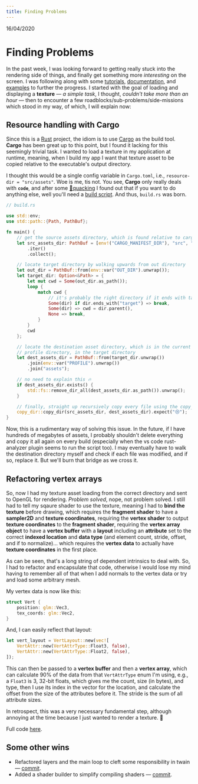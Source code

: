 ```yaml
---
title: Finding Problems
---
```


<h-date>16/04/2020</h-date>
# Finding Problems

In the past week, I was looking forward to getting really stuck into the rendering side of things, and finally get something more _interesting_ on the screen. I was following along with some [tutorials](https://learnopengl.com/), [documentation](http://docs.gl/gl4/glVertexAttribPointer), and [examples](https://github.com/TheCherno/Hazel) to further the progress. I started with the goal of loading and displaying a **texture** — _a simple task_, I thought, _couldn't take more than an hour_ — then to encounter a few roadblocks/sub-problems/side-missions which stood in my way, of which, I will explain now:

## Resource handling with Cargo
Since this is a [Rust](https://www.rust-lang.org/) project, the idiom is to use [Cargo](https://doc.rust-lang.org/cargo/) as the build tool. **Cargo** has been great up to this point, but I found it lacking for this seemingly trivial task. I wanted to load a texture in my application at runtime, meaning, when I build my app I want that texture asset to be copied relative to the executable's output directory.

I thought this would be a single config variable in `Cargo.toml`, i.e., `resource-dir = "src/assets"`. Woe is me, tis not. You see, **Cargo** only really deals with **`code`**, and after some [🦆quacking](https://duckduckgo.com/?q=rust+build+resource+folder) I found out that if you want to do anything else, well you'll need a [build script](https://doc.rust-lang.org/cargo/reference/build-scripts.html). And thus, `build.rs` was born.

```rust
// build.rs

use std::env;
use std::path::{Path, PathBuf};

fn main() {
    // get the source assets directory, which is found relative to cargo.toml
    let src_assets_dir: PathBuf = [env!("CARGO_MANIFEST_DIR"), "src", "assets"]
        .iter()
        .collect();

    // locate target directory by walking upwards from out directory
    let out_dir = PathBuf::from(env::var("OUT_DIR").unwrap());
    let target_dir: Option<&Path> = {
        let mut cwd = Some(out_dir.as_path());
        loop {
            match cwd {
                // it's probably the right directory if it ends with target
                Some(dir) if dir.ends_with("target") => break,
                Some(dir) => cwd = dir.parent(),
                None => break,
            }
        }
        cwd
    };

    // locate the destination asset directory, which is in the current build
    // profile directory, in the target directory
    let dest_assets_dir = PathBuf::from(target_dir.unwrap())
        .join(env::var("PROFILE").unwrap())
        .join("assets");

    // no need to explain this 🔥
    if dest_assets_dir.exists() {
        std::fs::remove_dir_all(dest_assets_dir.as_path()).unwrap();
    }

    // finally, straight up recursively copy every file using the copy_dir crate
    copy_dir::copy_dir(src_assets_dir, dest_assets_dir).expect("😢");
}
```

Now, this is a rudimentary way of solving this issue. In the future, if I have hundreds of megabytes of assets, I probably shouldn't delete everything and copy it all again on every build (especially when the vs code rust-analyzer plugin seems to run the script too). I may eventually have to walk the destination directory myself and check if each file was modified, and if so, replace it. But we'll burn that bridge as we cross it.

## Refactoring vertex arrays
So, now I had my texture asset loading from the correct directory and sent to OpenGL for rendering. _Problem solved_, nope, not problem solved. I still had to tell my sqaure shader to use the texture, meaning I had to **bind the texture** before drawing, which requires the **fragment shader** to have a **sampler2D** and **texture coordinates**, requiring the **vertex shader** to output **texture coordinates** to the **fragment shader**, requiring the **vertex array object** to have a **vertex buffer** with a **layout** including an **attribute** set to the correct **indexed location** and **data type** (and element count, stride, offset, and if to normalize)... which requires the **vertex data** to actually have **texture coordinates** in the first place.

As can be seen, that's a long string of dependent intrinsics to deal with. So, I had to refactor and encapsulate that code, otherwise I would lose my mind having to remember all of that when I add normals to the vertex data or try and load some arbitrary mesh. 

My vertex data is now like this:
```rust
struct Vert {
    position: glm::Vec3,
    tex_coords: glm::Vec2,
}
```

And, I can easily reflect that layout:
```rust
let vert_layout = VertLayout::new(vec![
    VertAttr::new(VertAttrType::Float3, false),
    VertAttr::new(VertAttrType::Float2, false),
]);
```

This can then be passed to a **vertex buffer** and then a **vertex array**, which can calculate 90% of the data from that `VertAttrType` enum I'm using, e.g., a `Float3` is 3, 32-bit floats, which gives me the count, size (in bytes), and type, then I use its index in the vector for the location, and calculate the offset from the size of the attributes before it. The stride is the sum of all attribute sizes.

In retrospect, this was a very necessary fundamental step, although annoying at the time because I just wanted to render a texture. 🤷

Full code [here](https://github.com/smeagolem/glamour/commit/775b0cd3b3535cf7ab8e424932f3170215ea8e37).

## Some other wins
- Refactored layers and the main loop to cleft some responsibility in twain — [commit](https://github.com/smeagolem/glamour/commit/5d6db2cd2a3a09e2215937184da03a38f2dd9067).
- Added a shader builder to simplify compiling shaders — [commit](https://github.com/smeagolem/glamour/commit/4d60d17651c46628802c6c1589d7e65ca8d6d030).
